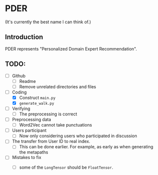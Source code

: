# PDER

(It's currently the best name I can think of.)

## Introduction
PDER represents "Personalized Domain Expert Recommendation".

## TODO:
- [ ] Github
    - [ ] Readme
    - [ ] Remove unrelated directories and files

- [ ] Coding
    - [x] Construct `main.py`
    - [x] `generate_walk.py`

- [ ] Verifying
    - [ ] The preprocessing is correct

- [ ] Preprocessing data
    - [ ] Word2Vec cannot take punctuations

- [ ] Users participant
    - [ ] Now only considering users who participated in discussion

- [ ] The transfer from User ID to real index.
    - [ ] This can be done earlier.
          For example, as early as when generating the metapaths

- [ ] Mistakes to fix
    - [ ] some of the `LongTensor` should be `FloatTensor`.

